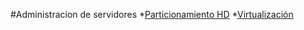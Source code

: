 #Administracion de servidores
*[Particionamiento HD](particionamiento.md)
*[Virtualización](virtualizacion.md)
